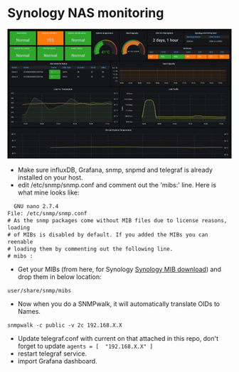 # Synology NAS monitoring 


![Dashboard](./dashboard.png)

* Make sure influxDB, Grafana, snmp, snpmd and telegraf is already installed on your host.
* edit /etc/snmp/snmp.conf and comment out the 'mibs:' line. Here is what mine looks like:

```
  GNU nano 2.7.4                                                                                                                   
File: /etc/snmp/snmp.conf
# As the snmp packages come without MIB files due to license reasons, loading
# of MIBs is disabled by default. If you added the MIBs you can reenable
# loading them by commenting out the following line.
# mibs :

```
* Get your MIBs (from here, for Synology [Synology MIB download](https://global.download.synology.com/download/Document/MIBGuide/Synology_MIB_File.zip)) and drop them in  below location:
```
user/share/snmp/mibs
```

* Now when you do a SNMPwalk, it will automatically translate OIDs to Names.

```
snmpwalk -c public -v 2c 192.168.X.X
```

* Update telegraf.conf with current on that attached in this repo, don't forget to update `agents = [  "192.168.X.X" ]`
* restart telegraf service.
* import Grafana dashboard.